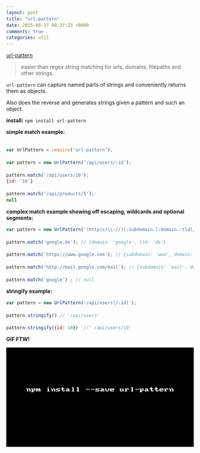 ```yaml
---
layout: post
title: "url-pattern"
date: 2015-08-27 08:37:23 +0000
comments: true
categories: util
---
```


[url-pattern](https://www.npmjs.com/package/url-pattern)
> easier than regex string matching for urls, domains, filepaths and other strings.

`url-pattern` can capture named parts of strings and conveniently returns them as objects. 

Also does the reverse and generates strings given a pattern and such an object.

__install:__ ``` npm install url-pattern ```

__simple match example:__

```javascript

var UrlPattern = require('url-pattern');

var pattern = new UrlPattern('/api/users/:id');

pattern.match('/api/users/10');
{id: '10'}

pattern.match('/api/products/5');
null
```

__complex match example showing off escaping, wildcards and optional segments:__

```javascript
var pattern = new UrlPattern('(http(s)\\://)(:subdomain.):domain.:tld(/*)')

pattern.match('google.de'); // {domain: 'google', tld: 'de'}

pattern.match('https://www.google.com'); // {subdomain: 'www', domain: 'google', tld: 'com'}

pattern.match('http://mail.google.com/mail'); // {subdomain: 'mail', domain: 'google', tld: 'com', _: 'mail'}

pattern.match('google') ; // null
```

__stringify example:__

```javascript
var pattern = new UrlPattern('/api/users(/:id)');

pattern.stringify() // '/api/users'

pattern.stringify({id: 10})  //' /api/users/10'
```

__GIF FTW!__

![url-pattern](/images/url-pattern/url-pattern.gif)



